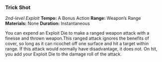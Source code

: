 ### Trick Shot
*2nd-level Exploit*
**Tempo:** A Bonus Action
**Range:** Weapon’s Range
**Materials:** None
**Duration:** Instantaneous

You can expend an Exploit Die to make a ranged weapon attack with a finesse and thrown weapon.This ranged attack ignores the benefits of cover, so long as it can ricochet off one surface and hit a target within range. If this attack would normally have disadvantage, it does not. On hit, you add your Exploit Die to the damage roll of the attack.